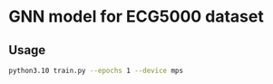 # GNN model for ECG5000 dataset

## Usage

```bash
python3.10 train.py --epochs 1 --device mps

```
